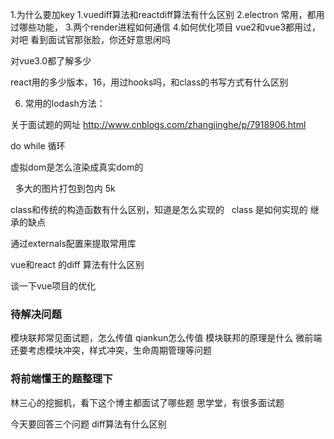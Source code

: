 
1.为什么要加key
1.vuediff算法和reactdiff算法有什么区别
2.electron 常用，都用过哪些功能，
3.两个render进程如何通信
4.如何优化项目
vue2和vue3都用过，对吧
看到面试官那张脸，你还好意思闲吗


对vue3.0都了解多少

react用的多少版本，16，用过hooks吗，和class的书写方式有什么区别

6. 常用的lodash方法：

关于面试题的网址
http://www.cnblogs.com/zhangjinghe/p/7918906.html

do while 循环

虚拟dom是怎么渲染成真实dom的

 
多大的图片打包到包内 5k
 

class和传统的构造函数有什么区别，知道是怎么实现的
 
class 是如何实现的
继承的缺点

通过externals配置来提取常用库

vue和react 的diff 算法有什么区别

谈一下vue项目的优化


### 待解决问题
模块联邦常见面试题，怎么传值
qiankun怎么传值
模块联邦的原理是什么
微前端还要考虑模块冲突，样式冲突，生命周期管理等问题


### 将前端懂王的题整理下
林三心的挖掘机，看下这个博主都面试了哪些题
思学堂，有很多面试题


今天要回答三个问题
diff算法有什么区别